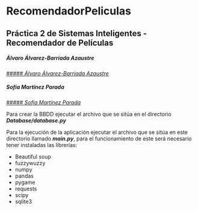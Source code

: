 # RecomendadorPeliculas
## Práctica 2 de Sistemas Inteligentes - Recomendador de Películas

##### _Álvaro Álvarez-Barriada Azaustre_
[##### _Álvaro Álvarez-Barriada Azaustre_](https://github.com/alvarobarriada)
##### _Sofía Martínez Parada_
[##### _Sofía Martínez Parada_](https://github.com/sofiamartinezparada)

Para crear la BBDD ejecutar el archivo que se sitúa en el directorio _**Database/database.py**_

Para la ejecución de la aplicación ejecutar el archivo que se sitúa en este directorio
llamado _**main.py**_, para el funcionamiento de este será necesario tener instaladas las librerías:
* Beautiful soup
* fuzzywuzzy
* numpy
* pandas
* pygame
* requests
* scipy
* sqlite3
